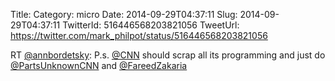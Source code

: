 Title: 
Category: micro
Date: 2014-09-29T04:37:11
Slug: 2014-09-29T04:37:11
TwitterId: 516446568203821056
TweetUrl: https://twitter.com/mark_philpot/status/516446568203821056

RT [@annbordetsky](https://twitter.com/annbordetsky): P.s. [@CNN](https://twitter.com/CNN) should scrap all its programming and just do [@PartsUnknownCNN](https://twitter.com/PartsUnknownCNN) and [@FareedZakaria](https://twitter.com/FareedZakaria)